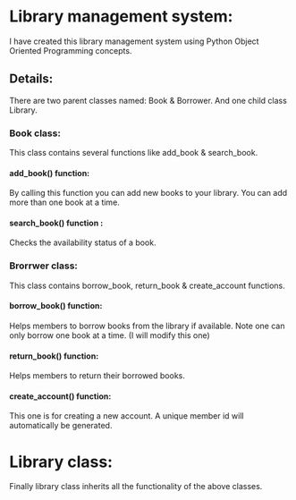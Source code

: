 # Library management system:
I have created this library management system using Python Object Oriented Programming concepts.

## Details:
There are two parent classes named: Book & Borrower. 
And one child class Library.

### Book class:
This class contains several functions like add_book & search_book.
#### add_book() function:
By calling this function you can add new books to your library. 
You can add more than one book at a time.
#### search_book() function :
Checks the availability status of a book.

### Brorrwer class:
This class contains borrow_book, return_book & create_account functions.
#### borrow_book() function:
Helps members to borrow books from the library if available. Note one can only borrow one book at a time.
(I will modify this one)
#### return_book() function:
Helps members to return their borrowed books.
#### create_account() function:
This one is for creating a new account. A unique member id will automatically be generated.

# Library class:
Finally library class inherits all the functionality of the above classes.

